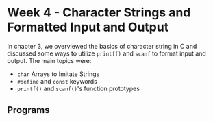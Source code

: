 # Week 4 - Character Strings and Formatted Input and Output

In chapter 3, we overviewed the basics of character string in C and discussed some ways to utilize `printf()` and `scanf` to format input and output. The main topics were: 

* `char` Arrays to Imitate Strings
* `#define` and `const` keywords
* `printf()` and `scanf()`'s function prototypes

## Programs

